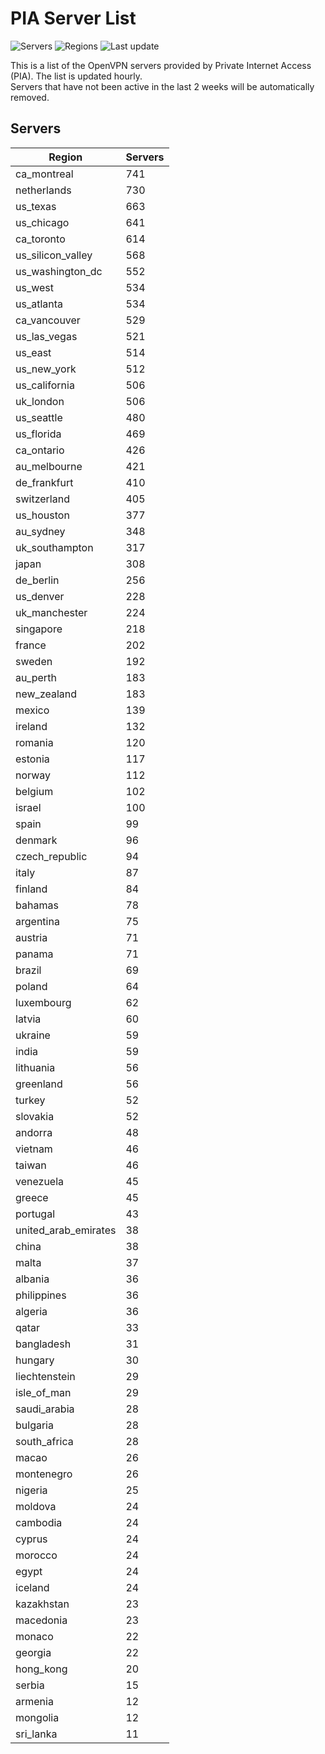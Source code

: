 # PIA Server List

![Servers](https://img.shields.io/badge/servers-17,589-blue)
![Regions](https://img.shields.io/badge/regions-97-blue)
![Last update](https://img.shields.io/badge/last_updated-Thu_Jul_04_08:16:07_UTC_2024-blue)

This is a list of the OpenVPN servers provided by Private Internet Access (PIA). The list is updated hourly. </br>
Servers that have not been active in the last 2 weeks will be automatically removed.

## Servers
| Region               | Servers |
|----------------------|---------|
| ca_montreal | 741 |
| netherlands | 730 |
| us_texas | 663 |
| us_chicago | 641 |
| ca_toronto | 614 |
| us_silicon_valley | 568 |
| us_washington_dc | 552 |
| us_west | 534 |
| us_atlanta | 534 |
| ca_vancouver | 529 |
| us_las_vegas | 521 |
| us_east | 514 |
| us_new_york | 512 |
| us_california | 506 |
| uk_london | 506 |
| us_seattle | 480 |
| us_florida | 469 |
| ca_ontario | 426 |
| au_melbourne | 421 |
| de_frankfurt | 410 |
| switzerland | 405 |
| us_houston | 377 |
| au_sydney | 348 |
| uk_southampton | 317 |
| japan | 308 |
| de_berlin | 256 |
| us_denver | 228 |
| uk_manchester | 224 |
| singapore | 218 |
| france | 202 |
| sweden | 192 |
| au_perth | 183 |
| new_zealand | 183 |
| mexico | 139 |
| ireland | 132 |
| romania | 120 |
| estonia | 117 |
| norway | 112 |
| belgium | 102 |
| israel | 100 |
| spain | 99 |
| denmark | 96 |
| czech_republic | 94 |
| italy | 87 |
| finland | 84 |
| bahamas | 78 |
| argentina | 75 |
| austria | 71 |
| panama | 71 |
| brazil | 69 |
| poland | 64 |
| luxembourg | 62 |
| latvia | 60 |
| ukraine | 59 |
| india | 59 |
| lithuania | 56 |
| greenland | 56 |
| turkey | 52 |
| slovakia | 52 |
| andorra | 48 |
| vietnam | 46 |
| taiwan | 46 |
| venezuela | 45 |
| greece | 45 |
| portugal | 43 |
| united_arab_emirates | 38 |
| china | 38 |
| malta | 37 |
| albania | 36 |
| philippines | 36 |
| algeria | 36 |
| qatar | 33 |
| bangladesh | 31 |
| hungary | 30 |
| liechtenstein | 29 |
| isle_of_man | 29 |
| saudi_arabia | 28 |
| bulgaria | 28 |
| south_africa | 28 |
| macao | 26 |
| montenegro | 26 |
| nigeria | 25 |
| moldova | 24 |
| cambodia | 24 |
| cyprus | 24 |
| morocco | 24 |
| egypt | 24 |
| iceland | 24 |
| kazakhstan | 23 |
| macedonia | 23 |
| monaco | 22 |
| georgia | 22 |
| hong_kong | 20 |
| serbia | 15 |
| armenia | 12 |
| mongolia | 12 |
| sri_lanka | 11 |